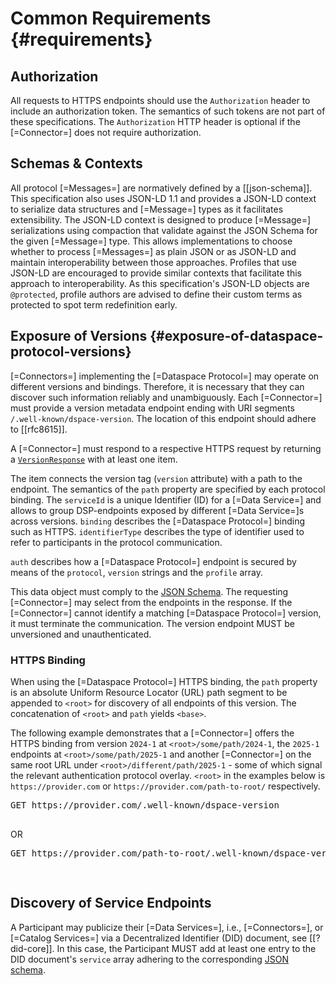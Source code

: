 # Common Requirements {#requirements}

## Authorization

All requests to HTTPS endpoints should use the `Authorization` header to include an authorization token. The semantics
of such tokens are not part of these specifications. The `Authorization` HTTP header is optional if the [=Connector=]
does not require authorization.

## Schemas & Contexts

All protocol [=Messages=] are normatively defined by a [[json-schema]]. This specification also uses JSON-LD 1.1 and
provides a JSON-LD context to serialize data structures and [=Message=] types as it facilitates extensibility. The
JSON-LD context is designed to produce [=Message=] serializations using compaction that validate against the JSON Schema
for the given [=Message=] type. This allows implementations to choose whether to process [=Messages=] as plain JSON or
as JSON-LD and maintain interoperability between those approaches. Profiles that use JSON-LD are encouraged to provide
similar contexts that facilitate this approach to interoperability. As this specification's JSON-LD objects are 
`@protected`, profile authors are advised to define their custom terms as protected to spot term redefinition early.

## Exposure of Versions {#exposure-of-dataspace-protocol-versions}

[=Connectors=] implementing the [=Dataspace Protocol=] may operate on different versions and bindings. Therefore, it is
necessary that they can discover such information reliably and unambiguously. Each [=Connector=]
must provide a version metadata endpoint ending with URI segments `/.well-known/dspace-version`. The location of this 
endpoint should adhere to [[rfc8615]].

A [=Connector=] must respond to a respective HTTPS request by returning a [`VersionResponse`](#VersionResponse-table)
with at least one item. 

<p data-include="message/table/versionresponse.html" data-include-format="html">
</p>

The item connects the version tag (`version` attribute) with a path to the endpoint.
The semantics of the `path` property are specified by each protocol binding. The `serviceId` is a unique Identifier (ID) for 
a [=Data Service=] and allows to group DSP-endpoints exposed by different [=Data Service=]s across versions. `binding`
describes the [=Dataspace Protocol=] binding such as HTTPS. `identifierType` describes the type of identifier used to refer to
participants in the protocol communication.

<p data-include="message/table/version.html" data-include-format="html">
</p>

`auth` describes how a [=Dataspace Protocol=] endpoint is secured by means of the `protocol`, `version` strings and the `profile` array.


<p data-include="message/table/auth.html" data-include-format="html">
</p>


This data object must comply to the [JSON Schema](message/schema/protocol-version-schema.json). The requesting
[=Connector=] may select from the endpoints in the response. If the [=Connector=] cannot identify a matching [=Dataspace
Protocol=] version, it must terminate the communication. The version endpoint MUST be unversioned and unauthenticated.

### HTTPS Binding

When using the [=Dataspace Protocol=] HTTPS binding, the `path` property is an absolute Uniform Resource Locator (URL) path segment to be appended to `<root>` for
discovery of all endpoints of this version. The concatenation of `<root>` and `path` yields `<base>`.

The following example demonstrates that a [=Connector=] offers the HTTPS binding from version `2024-1` at
`<root>/some/path/2024-1`, the `2025-1` endpoints at `<root>/some/path/2025-1` and another [=Connector=] on the same 
root URL under `<root>/different/path/2025-1` - some of which signal the relevant authentication protocol overlay. 
`<root>` in the examples below is `https://provider.com` or `https://provider.com/path-to-root/` respectively.

<aside class="example" title="Well-known Version Endpoint (HTTPS) at different root path">
    <pre class="http">GET https://provider.com/.well-known/dspace-version
    </pre>
    OR
    <pre class="http">GET https://provider.com/path-to-root/.well-known/dspace-version</pre>
    <pre class="json" data-include="message/example/protocol-version.json">
    </pre>
</aside>

## Discovery of Service Endpoints

A Participant may publicize their [=Data Services=], i.e., [=Connectors=], or [=Catalog Services=] via a Decentralized Identifier (DID) document, 
see [[?did-core]]. In this case, the Participant MUST add at least one entry to the DID document's `service` array 
adhering to the corresponding [JSON schema](message/schema/did-service-schema.json).

<aside class="example" title="Catalog Service DID Service Example">
    <pre class="json" data-include="message/example/catalogservice-did-service.json">
    </pre>
</aside>

<aside class="example" title="Data Service DID Service Example">
    <pre class="json" data-include="message/example/dataservice-did-service.json">
    </pre>
</aside>